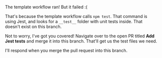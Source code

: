 The template workflow ran! But it failed :(

That's because the template workflow calls `npm test`. That command is using Jest, and looks for a `__test__` folder with unit tests inside. That doesn't exist on this branch.

Not to worry, I've got you covered! Navigate over to the open PR titled **Add Jest tests** and merge it into this branch. That'll get us the test files we need.

I'll respond when you merge the pull request into this branch. 